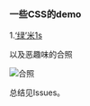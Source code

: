 ### 一些CSS的demo

1.[‘绿’米1s](http://polly343900.github.io/demo/xiaomi/mi.html)

以及恶趣味的合照

![合照](http://ww3.sinaimg.cn/bmiddle/43bf82b6jw1eruvxtzqwdj216o1kw1bw.jpg)

总结见Issues。

